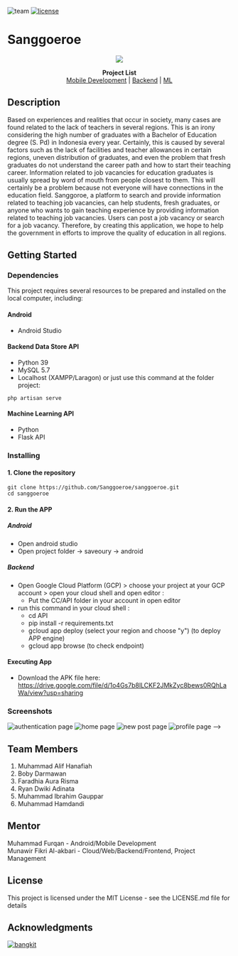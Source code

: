 ![team](https://img.shields.io/badge/Team%20ID-C23--PC626-green)
[![license](https://img.shields.io/badge/License-MIT-green)](https://github.com/munawirfikri/saveoury/blob/main/LICENSE)

# Sanggoeroe

<p align="center">
  <img src="https://github.com/sanggoroe/sanggoroe/assets/88946724/8e41a670-b785-4acd-a210-d7a71e02e78c">

  <p align="center">
   <b>Project List</b> <br>
   <a href="https://github.com/sanggoroe/sanggoroe/tree/main/MD">Mobile Development</a> | 
   <a href="https://github.com/munawirfikri/saveoury/tree/main/backend">Backend</a> | 
   <a href="https://github.com/munawirfikri/saveoury/tree/main/food-validator%20(ML)">ML</a>
  </p>
</p>

## Description

Based on experiences and realities that occur in society, many cases are found related to the lack of teachers in several regions. This is an irony considering the high number of graduates with a Bachelor of Education degree (S. Pd) in Indonesia every year. Certainly, this is caused by several factors such as the lack of facilities and teacher allowances in certain regions, uneven distribution of graduates, and even the problem that fresh graduates do not understand the career path and how to start their teaching career. Information related to job vacancies for education graduates is usually spread by word of mouth from people closest to them. This will certainly be a problem because not everyone will have connections in the education field. Sanggoroe, a platform to search and provide information related to teaching job vacancies, can help students, fresh graduates, or anyone who wants to gain teaching experience by providing information related to teaching job vacancies. Users can post a job vacancy or search for a job vacancy. Therefore, by creating this application, we hope to help the government in efforts to improve the quality of education in all regions. 

## Getting Started

### Dependencies
This project requires several resources to be prepared and installed on the local computer, including:
#### Android
* Android Studio
#### Backend Data Store API
* Python 39
* MySQL 5.7
* Localhost (XAMPP/Laragon) or just use this command at the folder project: 
```
php artisan serve
```
#### Machine Learning API
* Python
* Flask API

### Installing

#### 1. Clone the repository
```
git clone https://github.com/Sanggoeroe/sanggoeroe.git
cd sanggoeroe
```
#### 2. Run the APP
##### Android
- Open android studio
- Open project folder -> saveoury -> android

##### Backend
- Open Google Cloud Platform (GCP) > choose your project at your GCP account > open your cloud shell and open editor :
    - Put the CC/API folder in your account in open editor
- run this command in your cloud shell :
    - cd API
    - pip install -r requirements.txt
    - gcloud app deploy (select your region and choose "y") (to deploy APP engine)
    - gcloud app browse (to check endpoint)

#### Executing App
* Download the APK file here:
https://drive.google.com/file/d/1o4Gs7b8lLCKF2JMkZyc8bews0RQhLaWa/view?usp=sharing

### Screenshots

![authentication page](https://user-images.githubusercontent.com/46962764/121106218-cb043200-c82f-11eb-85d6-9801b4dccdb8.jpg)
![home page](https://user-images.githubusercontent.com/46962764/121106237-d35c6d00-c82f-11eb-9935-eba3e7f3d25b.jpg)
![new post page](https://user-images.githubusercontent.com/46962764/121228118-8ec7e480-c8b6-11eb-9f34-f2b6436b2328.jpg)
![profile page](https://user-images.githubusercontent.com/46962764/121106269-e4a57980-c82f-11eb-95e1-f69dbd7271ca.jpg) -->

## Team Members

1. Muhammad Alif Hanafiah
2. Boby Darmawan
3. Faradhia Aura Risma
4. Ryan Dwiki Adinata
5. Muhammad Ibrahim Gauppar
6. Muhammad Hamdandi

## Mentor

Muhammad Furqan - Android/Mobile Development <br>
Munawir Fikri Al-akbari - Cloud/Web/Backend/Frontend, Project Management

## License

This project is licensed under the MIT License - see the LICENSE.md file for details

## Acknowledgments

[![bangkit](https://user-images.githubusercontent.com/46962764/121107582-5f6f9400-c832-11eb-84df-83255d7f956f.png)](https://grow.google/intl/id_id/bangkit/)

